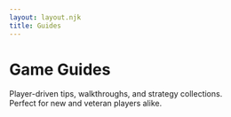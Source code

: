 ```yaml
---
layout: layout.njk
title: Guides
---
```


# Game Guides

Player-driven tips, walkthroughs, and strategy collections.  
Perfect for new and veteran players alike.
